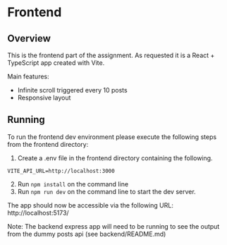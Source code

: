# Frontend

## Overview

This is the frontend part of the assignment. As requested it is a React + TypeScript app created with Vite.

Main features:
* Infinite scroll triggered every 10 posts
* Responsive layout

## Running

To run the frontend dev environment please execute the following steps from the frontend directory:

1. Create a .env file in the frontend directory containing the following. 
```
VITE_API_URL=http://localhost:3000
```  
2. Run `npm install` on the command line
3. Run `npm run dev` on the command line to start the dev server.

The app should now be accessible via the following URL: http://localhost:5173/

Note: The backend express app will need to be running to see the output from the dummy posts api (see backend/README.md)

